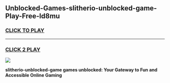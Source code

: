 
## Unblocked-Games-slitherio-unblocked-game-Play-Free-ld8mu
<h3>
<a href="https://premium76.site?title=slitherio-unblocked-game&ref=18A">CLICK TO PLAY</a></h3>
<hr>

<h3>
<a href="https://premium76.site?title=slitherio-unblocked-game&ref=18A">CLICK 2 PLAY</a>
  
</h3>

<a href="https://premium76.site?title=slitherio-unblocked-game&ref=18A"><img src="https://clearcache.store/games.png"></a>


**slitherio-unblocked-game games unblocked: Your Gateway to Fun and Accessible Online Gaming**
